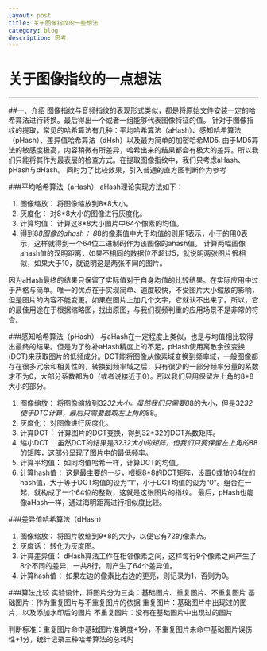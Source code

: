 ```yaml
---
layout: post
title: 关于图像指纹的一些想法
category: blog
description: 思考
---
```


# 关于图像指纹的一点想法

---

##一、介绍
图像指纹与音频指纹的表现形式类似，都是将原始文件安装一定的哈希算法进行转换。最后得出一个或者一组能够代表图像特征的值。
针对于图像指纹的提取，常见的哈希算法有几种：平均哈希算法（aHash）、感知哈希算法（pHash）、差异值哈希算法（dHsh）以及最为简单的加密哈希MD5.
由于MD5算法的敏感度极高，内容稍微有所差异，哈希出来的结果都会有极大的差异。所以我们只能将其作为最表层的检查方式。在提取图像指纹中，我们只考虑aHash、pHash与dHash。
同时为了比较效果，引入普通的直方图判断作为参考

###平均哈希算法（aHash）
aHash理论实现方法如下：
1. 图像缩放： 将图像缩放到8*8大小。
2. 灰度化： 对8*8大小的图像进行灰度化。
3. 计算均值： 计算这8*8大小图片中64个像素的均值。
4. 得到8*8图像的ahash： 8*8的像素值中大于均值的则用1表示，小于的用0表示，这样就得到一个64位二进制码作为该图像的ahash值。
计算两幅图像ahash值的汉明距离，如果不相同的数据位不超过5，就说明两张图片很相似，如果大于10，就说明这是两张不同的图片。

因为aHash最终的结果只保留了实际值对于自身均值的比较结果。在实际应用中过于严格与简单。唯一的优点在于实现简单、速度较快，不受图片大小缩放的影响，但是图片的内容不能变更。如果在图片上加几个文字，它就认不出来了。所以，它的最佳用途在于根据缩略图，找出原图，与我们视频判重的应用场景不是非常的符合。

###感知哈希算法（pHash）
与aHash在一定程度上类似，也是与均值相比较得出最终的结果。但是为了弥补aHash精度上的不足，pHash使用离散余弦变换(DCT)来获取图片的低频成分。DCT能将图像从像素域变换到频率域，一般图像都存在很多冗余和相关性的，转换到频率域之后，只有很少的一部分频率分量的系数才不为0，大部分系数都为0（或者说接近于0）。所以我们只用保留左上角的8*8大小的部分。
1.  图像缩放： 将图像缩放到32*32大小。虽然我们只需要8*8的大小，但是32*32便于DTC计算，最后只需要截取左上角的8*8。
2.  灰度化： 对图像进行灰度化。
3.  计算DCT： 计算图片的DCT变换，得到32*32的DCT系数矩阵。
4.  缩小DCT： 虽然DCT的结果是32*32大小的矩阵，但我们只要保留左上角的8*8的矩阵，这部分呈现了图片中的最低频率。
5.  计算平均值： 如同均值哈希一样，计算DCT的均值。
6.  计算hash值： 这是最主要的一步，根据8*8的DCT矩阵，设置0或1的64位的hash值，大于等于DCT均值的设为”1”，小于DCT均值的设为“0”。组合在一起，就构成了一个64位的整数，这就是这张图片的指纹。
最后，pHash也能像aHash一样，通过海明距离进行相似度比较。

###差异值哈希算法（dHash）
1. 图像缩放： 将图片收缩到9*8的大小，以便它有72的像素点。
2. 灰度话： 转化为灰度图。
3. 计算差异值： dHash算法工作在相邻像素之间，这样每行9个像素之间产生了8个不同的差异，一共8行，则产生了64个差异值。
4. 计算hash值： 如果左边的像素比右边的更亮，则记录为1，否则为0。


###算法比较
实验设计，将图片分为三类：基础图片、重复图片、不重复图片
基础图片：作为重复图片与不重复图片的依据
重复图片：基础图片中出现过的图片，以及添加水印后的图片
不重复图片：没有在基础图片中出现过的图片

判断标准：重复图片命中基础图片准确度+1分，不重复图片未命中基础图片误伤性+1分，统计记录三种哈希算法的总耗时
